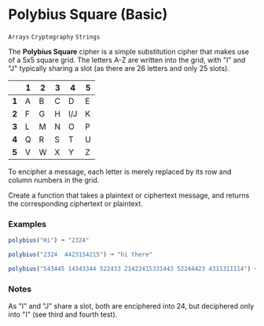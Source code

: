 # Polybius Square (Basic)

`Arrays` `Cryptography` `Strings`

The **Polybius Square** cipher is a simple substitution cipher that makes use of a 5x5 square grid. The letters A-Z are written into the grid, with "I" and "J" typically sharing a slot (as there are 26 letters and only 25 slots).

|       | 1   | 2   | 3   | 4   | 5   |
| ----- | --- | --- | --- | --- | --- |
| **1** | A   | B   | C   | D   | E   |
| **2** | F   | G   | H   | I/J | K   |
| **3** | L   | M   | N   | O   | P   |
| **4** | Q   | R   | S   | T   | U   |
| **5** | V   | W   | X   | Y   | Z   |

To encipher a message, each letter is merely replaced by its row and column numbers in the grid.

Create a function that takes a plaintext or ciphertext message, and returns the corresponding ciphertext or plaintext.

### Examples

```js
polybius("Hi") ➞ "2324"

polybius("2324  4423154215") ➞ "hi there"

polybius("543445 14343344 522433 21422415331443 52244423 4311311114") ➞ "you dont win friends with salad"
```

### Notes

As "I" and "J" share a slot, both are enciphered into 24, but deciphered only into "I" (see third and fourth test).
